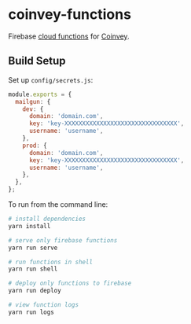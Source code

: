 # coinvey-functions

Firebase [cloud functions](https://firebase.google.com/docs/functions/) for [Coinvey](https://coinvey.co).

## Build Setup

Set up `config/secrets.js`:

```js
module.exports = {
  mailgun: {
    dev: {
      domain: 'domain.com',
      key: 'key-XXXXXXXXXXXXXXXXXXXXXXXXXXXXXXXX',
      username: 'username',
    },
    prod: {
      domain: 'domain.com',
      key: 'key-XXXXXXXXXXXXXXXXXXXXXXXXXXXXXXXX',
      username: 'username',
    },
  },
};
```

To run from the command line:

``` bash
# install dependencies
yarn install

# serve only firebase functions
yarn run serve

# run functions in shell
yarn run shell

# deploy only functions to firebase
yarn run deploy

# view function logs
yarn run logs
```
